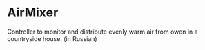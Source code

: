 # AirMixer
Controller to monitor and distribute evenly warm air from owen in a countryside house. (in Russian)
